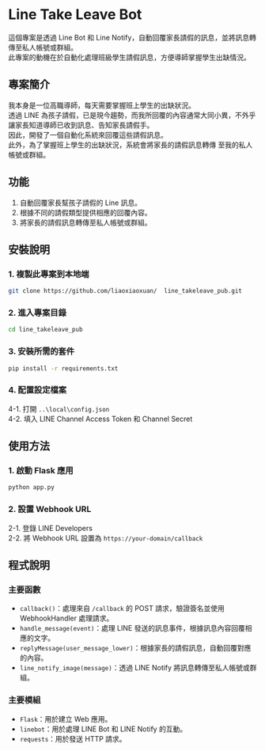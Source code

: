 # Line Take Leave Bot   

這個專案是透過 Line Bot 和 Line Notify，自動回覆家長請假的訊息，並將訊息轉傳至私人帳號或群組。  
此專案的動機在於自動化處理班級學生請假訊息，方便導師掌握學生出缺情況。  

## 專案簡介 

我本身是一位高職導師，每天需要掌握班上學生的出缺狀況。  
透過 LINE 為孩子請假，已是現今趨勢，而我所回覆的內容通常大同小異，不外乎讓家長知道導師已收到訊息、告知家長請假手。    
因此，開發了一個自動化系統來回覆這些請假訊息。  
此外，為了掌握班上學生的出缺狀況，系統會將家長的請假訊息轉傳 至我的私人帳號或群組。

## 功能 

1. 自動回覆家長幫孩子請假的 Line 訊息。 
2. 根據不同的請假類型提供相應的回覆內容。   
3. 將家長的請假訊息轉傳至私人帳號或群組。   

## 安裝說明 
### 1. 複製此專案到本地端   

```sh
git clone https://github.com/liaoxiaoxuan/  line_takeleave_pub.git
```

### 2. 進入專案目錄 

```sh
cd line_takeleave_pub
```

### 3. 安裝所需的套件   

```sh
pip install -r requirements.txt
```

### 4. 配置設定檔案 

4-1. 打開 `..\local\config.json`  
4-2. 填入 LINE Channel Access Token 和 Channel Secret   

## 使用方法 

### 1. 啟動 Flask 應用    

```sh
python app.py
```

### 2. 設置 Webhook URL 

2-1. 登錄 LINE Developers   
2-2. 將 Webhook URL 設置為 `https://your-domain/callback`    

## 程式說明    

### 主要函數   
- `callback()`：處理來自 `/callback` 的 POST 請求，驗證簽名並使用 WebhookHandler 處理請求。 
- `handle_message(event)`：處理 LINE 發送的訊息事件，根據訊息內容回覆相應的文字。   
- `replyMessage(user_message_lower)`：根據家長的請假訊息，自動回覆對應的內容。  
- `line_notify_image(message)`：透過 LINE Notify 將訊息轉傳至私人帳號或群組。   

### 主要模組    
- `Flask`：用於建立 Web 應用。    
- `linebot`：用於處理 LINE Bot 和 LINE Notify 的互動。    
- `requests`：用於發送 HTTP 請求。    